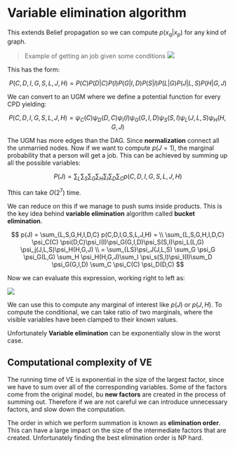 # Variable elimination algorithm

This extends Belief propagation so we can compute $p(x_q|x_p)$ for any kind of graph. 

> Example of getting an job given some conditions
> ![](../.images/machine_learning/variable_elimination_example.png)

This has the form:

$$
P(C,D, I,G, S,L, J,H) = P(C)P(D|C)P(I)P(G|I,D)P(S|I)P(L|G)P(J|L, S)P(H|G, J)
$$

We can convert to an UGM where we define a potential function for every CPD yielding:

$$
P(C,D,I,G,S,L,J,H) = \psi_C(C) \psi_D(D,C) \psi_I(I) \psi_G(G,I,D) \psi_S(S,I) \psi_L(J,L,S) \psi_H(H,G,J)
$$

The UGM has more edges than the DAG. Since **normalization** connect all the unmarried nodes.  Now if we want to compute $p(J=1)​$, the marginal probability that a person will get a job. This can be achieved by summing up all the possible variables:

$$P(J) = \sum_L \sum _S \sum_G \sum_H \sum_I \sum_D \sum_C p(C,D,I,G,S,L,J,H)​$$

Tthis can take $O(2^7)$ time. 

We can reduce on this if we manage to push sums inside products. This is the key idea behind **variable elimination** algorithm called **bucket elimination**.

$$
p(J) = \sum_{L,S,G,H,I,D,C} p(C,D,I,G,S,L,J,H) = \\
\sum_{L,S,G,H,I,D,C} \psi_C(C) \psi(D,C)\psi_I(I)\psi_G(G,I,D)\psi_S(S,I)\psi_L(L,G) \psi_j(J,L,S)\psi_H(H,G,J) \\ 
= \sum_{LS}\psi_J(J,L,S) \sum_G \psi_G \psi_G(L,G) \sum_H \psi_H(H,G,J)\sum_I \psi_s(S,I)\psi_I(I)\sum_D \psi_G(G,I,D) \sum_C \psi_C(C) \psi_D(D,C)
$$

Now we can evaluate this expression, working right to left as:

![](../.images/machine_learning/variable_eliminatino_left_to_right.png)

We can use this to compute any marginal of interest like $p(J)$ or $p(J,H)$. To compute the conditional, we can take ratio of two marginals, where the visible variables have been clamped to their known values. 

Unfortunately **Variable elimination** can be exponentially slow in the worst case.

## Computational complexity of VE

The running time of VE is exponential in the size of the largest factor, since we have to sum over all of the corresponding variables. Some of the factors come from the original model, bu **new factors** are created in the process of summing out. Therefore if we are not careful we can introduce unnecessary factors, and slow down the computation.

The order in which we perform summation is known as **elimination order**. This can have a large impact on the size of the intermediate factors that are created.  Unfortunately finding the best elimination order is NP hard. 
